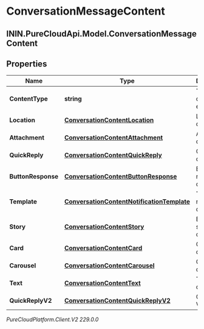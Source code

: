 # ConversationMessageContent

## ININ.PureCloudApi.Model.ConversationMessageContent

## Properties

|Name | Type | Description | Notes|
|------------ | ------------- | ------------- | -------------|
| **ContentType** | **string** | Type of this content element. | |
| **Location** | [**ConversationContentLocation**](ConversationContentLocation) | Location content. | [optional] |
| **Attachment** | [**ConversationContentAttachment**](ConversationContentAttachment) | Attachment content. | [optional] |
| **QuickReply** | [**ConversationContentQuickReply**](ConversationContentQuickReply) | Quick reply content. | [optional] |
| **ButtonResponse** | [**ConversationContentButtonResponse**](ConversationContentButtonResponse) | Button response content. | [optional] |
| **Template** | [**ConversationContentNotificationTemplate**](ConversationContentNotificationTemplate) | Template notification content. | [optional] |
| **Story** | [**ConversationContentStory**](ConversationContentStory) | Ephemeral story content. | [optional] |
| **Card** | [**ConversationContentCard**](ConversationContentCard) | Card content | [optional] |
| **Carousel** | [**ConversationContentCarousel**](ConversationContentCarousel) | Carousel content | [optional] |
| **Text** | [**ConversationContentText**](ConversationContentText) | Text content. | [optional] |
| **QuickReplyV2** | [**ConversationContentQuickReplyV2**](ConversationContentQuickReplyV2) | Quick reply V2 content. | [optional] |



_PureCloudPlatform.Client.V2 229.0.0_
